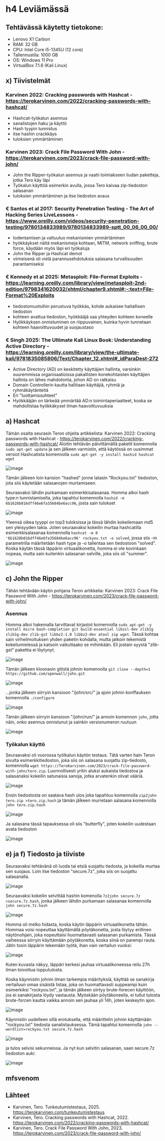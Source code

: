 # h4 Leviämässä

## Tehtävässä käytetty tietokone:
* Lenovo X1 Carbon
* RAM: 32 GB
* CPU: Intel Core i5-1345U (12 core)
* Tallennustila: 1000 GB
* OS: Windows 11 Pro
* VirtualBox 7.1.6 (Kali Linux)

## x) Tiivistelmät

### Karvinen 2022: Cracking passwords with Hashcat - https://terokarvinen.com/2022/cracking-passwords-with-hashcat/
* Hashcat-työkalun asennus
* sanalistojen haku ja käyttö
* Hash tyypin tunnistus
* itse hashin crackkäys
* tuloksien ymmärtäminen

### Karvinen 2023: Crack File Password With John - https://terokarvinen.com/2023/crack-file-password-with-john/
* John the Ripper-työkalun asennus ja vaatii toimiakseen liudan paketteja, jotka Tero käy läpi
* Työkalun käyttöä esimerkin avulla, jossa Tero kaivaa zip-tiedoston salasanan
* tuloksien ymmärtäminen ja itse tiedoston avaus

### € Santos et al 2017: Security Penetration Testing - The Art of Hacking Series LiveLessons - https://www.oreilly.com/videos/security-penetration-testing/9780134833989/9780134833989-sptt_00_06_00_00/
* todentamisen ja valtuutus mekanismien ymmärtäminen
* hyökkäykset näitä mekanismeja kohtaan, MITM, network sniffing, brute force, käydään myös läpi eri työkaluja
* John the Ripper ja Hashcat demot
* viimeisenä oli vielä parannusehdotuksia salasana turvallisuuden parantamiseksi

### € Kennedy et al 2025: Metasploit: File-Format Exploits - https://learning.oreilly.com/library/view/metasploit-2nd-edition/9798341620032/xhtml/chapter9.xhtml#:-:text=File-Format%20Exploits
* tiedostomuotoihin perustuva hyökkäs, kohde aukaisee haitallisen tiedoston
* kohteen avattua tiedoston, hyökkääjä saa yhteyden kohteen koneelle
* Hyökkäyksen onnistuminen on riippuvainen, kuinka hyvin tunnetaan kohteen haavoittuvuudet ja suojaustaso

### € Singh 2025: The Ultimate Kali Linux Book: Understanding Active Directory - https://learning.oreilly.com/library/view/the-ultimate-kali/9781835085806/Text/Chapter_12.xhtml#_idParaDest-272
* Active Directory (AD) on keskitetty käyttäjien hallinta, varsinkin suuremmissa organisaatioissa pakallisten konekohtaisten käyttäjien hallinta on lähes mahdotonta, johon AD on ratkaisu
* Domain Controllerin kautta hallitaan käyttäjiä, ryhmiä ja ryhmäkäytänteitä
* Eri "luottamissuhteet"
* Hyökkääjän on tärkeää ymmärtää AD:n toimintaperiaatteet, koska se mahdollistaa hyökkäkyset ilman haavoittuvuuksia

## a) Hashcat

Tämän osalta seurasin Teron ohjeita artikkelista: Karvinen 2022: Cracking passwords with Hashcat - https://terokarvinen.com/2022/cracking-passwords-with-hashcat/
Aloitin tehtävän päivittämällä paketit komennolla `sudo apt-get update` ja sen jälkeen varmistin, että käytössä on uusimmat versiot Hashcatista komennolla `sudo apt-get -y install hashid hashcat wget`

![image](https://github.com/user-attachments/assets/747d35c7-d895-4d7c-bbbd-fbf79acafea4)

Tämän jälkeen loin kansion "hashed" jonne latasin "Rockyou.txt" tiedoston, jota siis käytetään salasanojen murtamiseen. 

Seuraavaksi lähdin purkamaan esimerkkisalasanaa. Homma alkoi hash type:n tunnistamisella, joka tapahtui komennolla `hashid -m 6b1628b016dff46e6fa35684be6acc96`, josta sain tulokset

![image](https://github.com/user-attachments/assets/ab2c7fa7-db10-4da0-aabd-ef5459be3369)

Yleensä oikea tyyppi on top3 tuloksissa ja tässä lähdin kokeilemaan md5 sen yleisyyden takia. Joten seuraavaksi kokeilin murtaa hashcatilla esimerkkisalasanaa komennolla `hashcat -m 0 '6b1628b016dff46e6fa35684be6acc96' rockyou.txt -o solved`, jossa siis -m parametrilla määritetään hash type ja -o tallentaa sen tiedostoon "solved". Koska käytän tässä läppärin virtuaalikonetta, homma ei ole kovinkaan nopeaa, mutta sain kuitenkin salasanan selville, joka siis oli "summer".

![image](https://github.com/user-attachments/assets/601ef859-1226-43db-82e0-7680441d03b9)


## c) John the Ripper

Tähän tehtävään käytin pohjana Teron artikkelia: Karvinen 2023: Crack File Password With John - https://terokarvinen.com/2023/crack-file-password-with-john/

### Asennus

Homma alkoi hakemalla tarvittavat kirjastot komennolla `sudo apt-get -y install micro bash-completion git build-essential libssl-dev zlib1g zlib1g-dev zlib-gst libbz2-1.0 libbz2-dev atool zip wget`. Tässä kohtaa sain virheilmoituksen yhden paketin kohdalla, mutta jatkoin tekemistä kokeilumielessä ja katsoin vaikuttaako se mihinkään. Eli jostain syystä "zlib-gst" pakettia ei löytynyt.

![image](https://github.com/user-attachments/assets/a87e768d-4c57-41cc-a451-e0a2e2c2a0aa)

Tämän jälkeen kloonasin gitistä johnin komennolla `git clone --depth=1 https://github.com/openwall/john.git`

![image](https://github.com/user-attachments/assets/39faa138-aa8b-4e11-b8e7-78b9c9744d61)

...jonka jälkeen siirryin kansioon "/john/src/" ja ajoin johnin konffauksen komennolla `./configure`

![image](https://github.com/user-attachments/assets/446c21ef-31e0-4322-ab0d-174a840417fc)

Tämän jälkeen siirryin kansioon "/john/run/" ja annoin komennon `john`, jotta näin, onko asennus onnistunut ja sainkin versionumeron ruutuun

![image](https://github.com/user-attachments/assets/6481327b-4526-4d7a-a12e-1388bed931bc)

### Työkalun käyttö

Seuraavaksi oli vuorossa työlkalun käytön testaus. Tätä varten hain Teron sivulta esimerkkitiedoston, joka siis on salasana suojattu zip-tiedosto, komennolla `wget https://TeroKarvinen.com/2023/crack-file-password-with-john/tero.zip`. Luonnollisesti yritin aluksi aukaista tiedostoa ja salasanaksi kokeilin satunaisia sanoja, jotka arvatenkin olivat vääriä.

![image](https://github.com/user-attachments/assets/296a5f2e-2527-4563-a758-84411a06f076)

Ensin tiedostosta on saatava hash ulos joka tapahtuu komennolla `zip2john tero.zip >tero.zip.hash` ja tämän jälkeen murretaan salasana komennolla `john tero.zip.hash`

![image](https://github.com/user-attachments/assets/ad302084-7c47-434f-9b9f-21c2c3fa2bd1)

Ja salasana tässä tapauksessa oli siis "butterfly", joten kokeilin uudestaan avata tiedoston

![image](https://github.com/user-attachments/assets/4baffd59-e680-42e0-b5dc-7c91f0111611)

## e) ja f) Tiedosto ja tiiviste

Seuraavaksi tehtävänä oli luoda tai etsiä suojattu tiedosta, ja kokeilla murtaa sen suojaus. Loin itse tiedoston "secure.7z", joka siis on suojattu salasanalla. 

![image](https://github.com/user-attachments/assets/0c2ceae8-e18b-42a5-9f83-76a3f47f71ae)

Seuraavaksi kokeilin selvittää hashin komenolla `7z2john secure.7z >secure.7z.hash`, jonka jälkeen lähdin purkamaan salasanaa komennolla `john secure.7z.hash`

![image](https://github.com/user-attachments/assets/1389e180-f451-42ed-b8b1-19a00bcb2fa8)

Homma oli melko hidasta, koska käytin läppärin virtuaalikonetta tähän. Hommaa voisi nopeuttaa käyttämällä pöytäkonetta, josta löytyy erillinen näytönohjain, joka nopeuttaisi huomattavasti salasanan purkamista. Tässä vaiheessa siirryin käyttämään pöytäkonetta, koska siinä on parempi rauta. Jätin tosin läppärin tekemään työtä, ihan vain vertailun vuoksi:

![image](https://github.com/user-attachments/assets/79596fb7-7bd0-4b78-b5fc-8b20c26c10a4)

Kuten kuvasta näkyy, läppäri kerkesi jauhaa virtuaalikoneessa reilu 27h ilman toivottua lopputulosta.

Koska käynnistin johnin ilman tarkempia määrityksiä, käyttää se sanakirja vertailuun omaa sisäistä listaa, joka on huomattavasti suppeampi kuin esimerkiksi "rockyou.txt", ja tämän jälkeen siirtyy brute-forecen käyttöön, jos ei sanakirjasta löydy vastausta. Myöskään pöytäkoneella, ei tullut tulosta brute-forcen kautta vaikka annoin sen jauhaa yli 14h, joten keskeytin ajon. 

![image](https://github.com/user-attachments/assets/bb9b1649-3ffb-42ec-801b-f98fb3c19309)

Käynnistin uudelleen sillä erotuksella, että määrittelin johnin käyttämään "rockyou.txt" tiedosta sanalistauksessa. Tämä tapahtui komennolla `john --wordlist=rockyou.txt secure.7z.hash`

![image](https://github.com/user-attachments/assets/78823df3-9903-4e70-b0f6-4f2be25ea8d9)

ja tulos selvisi sekunneissa. Ja nyt kun selvitin salasanan, saan secure.7z tiedoston auki:

![image](https://github.com/user-attachments/assets/c7a41abc-8ec4-4dfe-b5de-45310adb57cc)

## mfsvenom





## Lähteet


* Karvinen, Tero. Tunkeutumistestaus, 2025. https://terokarvinen.com/tunkeutumistestaus
* Karvinen, Tero. Cracking passwords with Hashcat, 2022. https://terokarvinen.com/2022/cracking-passwords-with-hashcat/
* Karvinen, Tero. Crack File Password With John, 2023. https://terokarvinen.com/2023/crack-file-password-with-john/

